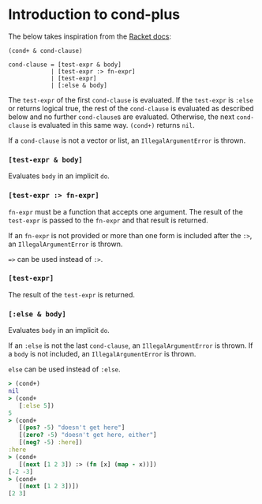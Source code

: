 # Introduction to cond-plus

The below takes inspiration from the [Racket docs][1]:

[1]: https://docs.racket-lang.org/reference/if.html?q=cond#%28form._%28%28lib._racket%2Fprivate%2Fletstx-scheme..rkt%29._cond%29%29


```
(cond+ & cond-clause)

cond-clause = [test-expr & body]
            | [test-expr :> fn-expr]
            | [test-expr]
            | [:else & body]
```

The `test-expr` of the first `cond-clause` is evaluated. If the `test-expr` is
`:else` or returns logical true, the rest of the `cond-clause` is evaluated as
described below and no further `cond-clause`s are evaluated. Otherwise, the next
`cond-clause` is evaluated in this same way. `(cond+)` returns `nil`.

If a `cond-clause` is not a vector or list, an `IllegalArgumentError` is thrown.

### `[test-expr & body]`
Evaluates `body` in an implicit `do`.

### `[test-expr :> fn-expr]`
`fn-expr` must be a function that accepts one argument. The result of the
`test-expr` is passed to the `fn-expr` and that result is returned.

If an `fn-expr` is not provided or more than one form is included after the
`:>`, an `IllegalArgumentError` is thrown.

`=>` can be used instead of `:>`.

### `[test-expr]`
The result of the `test-expr` is returned.

### `[:else & body]`
Evaluates `body` in an implicit `do`.

If an `:else` is not the last `cond-clause`, an `IllegalArgumentError` is
thrown.  If a `body` is not included, an `IllegalArgumentError` is thrown.

`else` can be used instead of `:else`.


```clojure
> (cond+)
nil
> (cond+
   [:else 5])
5
> (cond+
   [(pos? -5) "doesn't get here"]
   [(zero? -5) "doesn't get here, either"]
   [(neg? -5) :here])
:here
> (cond+
   [(next [1 2 3]) :> (fn [x] (map - x))])
[-2 -3]
> (cond+
   [(next [1 2 3])])
[2 3]
```
